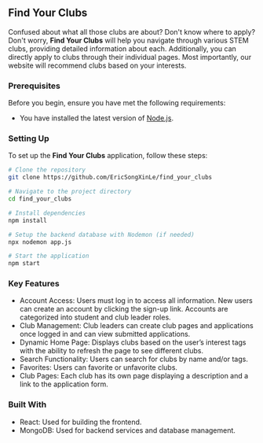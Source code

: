 ## Find Your Clubs

Confused about what all those clubs are about? Don't know where to apply? Don't worry, **Find Your Clubs** will help you navigate through various STEM clubs, providing detailed information about each. Additionally, you can directly apply to clubs through their individual pages. Most importantly, our website will recommend clubs based on your interests.

### Prerequisites

Before you begin, ensure you have met the following requirements:
- You have installed the latest version of [Node.js](https://nodejs.org/en/download/package-manager/).

### Setting Up

To set up the **Find Your Clubs** application, follow these steps:

```bash
# Clone the repository
git clone https://github.com/EricSongXinLe/find_your_clubs

# Navigate to the project directory
cd find_your_clubs

# Install dependencies
npm install

# Setup the backend database with Nodemon (if needed)
npx nodemon app.js

# Start the application
npm start
```

### Key Features
+ Account Access: Users must log in to access all information. New users can create an account by clicking the sign-up link. Accounts are categorized into student and club leader roles.
+ Club Management: Club leaders can create club pages and applications once logged in and can view submitted applications.
+ Dynamic Home Page: Displays clubs based on the user’s interest tags with the ability to refresh the page to see different clubs.
+ Search Functionality: Users can search for clubs by name and/or tags.
+ Favorites: Users can favorite or unfavorite clubs.
+ Club Pages: Each club has its own page displaying a description and a link to the application form.

### Built With
+ React: Used for building the frontend.
+ MongoDB: Used for backend services and database management.

